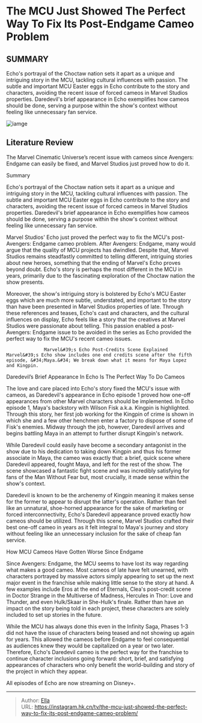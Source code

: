 # The MCU Just Showed The Perfect Way To Fix Its Post-Endgame Cameo Problem


## SUMMARY 



  Echo&#39;s portrayal of the Choctaw nation sets it apart as a unique and intriguing story in the MCU, tackling cultural influences with passion.   The subtle and important MCU Easter eggs in Echo contribute to the story and characters, avoiding the recent issue of forced cameos in Marvel Studios properties.   Daredevil&#39;s brief appearance in Echo exemplifies how cameos should be done, serving a purpose within the show&#39;s context without feeling like unnecessary fan service.  

![iamge](https://static1.srcdn.com/wordpress/wp-content/uploads/2024/01/daredevil-endgame-poster-hercules-thor-4.jpg)

## Literature Review
The Marvel Cinematic Universe’s recent issue with cameos since Avengers: Endgame can easily be fixed, and Marvel Studios just proved how to do it.





Summary

  Echo&#39;s portrayal of the Choctaw nation sets it apart as a unique and intriguing story in the MCU, tackling cultural influences with passion.   The subtle and important MCU Easter eggs in Echo contribute to the story and characters, avoiding the recent issue of forced cameos in Marvel Studios properties.   Daredevil&#39;s brief appearance in Echo exemplifies how cameos should be done, serving a purpose within the show&#39;s context without feeling like unnecessary fan service.  







Marvel Studios&#39; Echo just proved the perfect way to fix the MCU&#39;s post-Avengers: Endgame cameo problem. After Avengers: Endgame, many would argue that the quality of MCU projects has dwindled. Despite that, Marvel Studios remains steadfastly committed to telling different, intriguing stories about new heroes, something that the ending of Marvel&#39;s Echo proves beyond doubt. Echo&#39;s story is perhaps the most different in the MCU in years, primarily due to the fascinating exploration of the Choctaw nation the show presents.

Moreover, the show&#39;s intriguing story is bolstered by Echo&#39;s MCU Easter eggs which are much more subtle, understated, and important to the story than have been presented in Marvel Studios properties of late. Through these references and teases, Echo&#39;s cast and characters, and the cultural influences on display, Echo feels like a story that the creatives at Marvel Studios were passionate about telling. This passion enabled a post-Avengers: Endgame issue to be avoided in the series as Echo provided the perfect way to fix the MCU&#39;s recent cameo issues.




                  Marvel&#39;s Echo Post-Credits Scene Explained   Marvel&#39;s Echo show includes one end credits scene after the fifth episode, &#34;Maya.&#34; We break down what it means for Maya Lopez and Kingpin.    


 Daredevil’s Brief Appearance In Echo Is The Perfect Way To Do Cameos 
          

The love and care placed into Echo&#39;s story fixed the MCU&#39;s issue with cameos, as Daredevil&#39;s appearance in Echo episode 1 proved how one-off appearances from other Marvel characters should be implemented. In Echo episode 1, Maya&#39;s backstory with Wilson Fisk a.k.a. Kingpin is highlighted. Through this story, her first job working for the Kingpin of crime is shown in which she and a few other henchmen enter a factory to dispose of some of Fisk&#39;s enemies. Midway through the job, however, Daredevil arrives and begins battling Maya in an attempt to further disrupt Kingpin&#39;s network.




While Daredevil could easily have become a secondary antagonist in the show due to his dedication to taking down Kingpin and thus his former associate in Maya, the cameo was exactly that: a brief, quick scene where Daredevil appeared, fought Maya, and left for the rest of the show. The scene showcased a fantastic fight scene and was incredibly satisfying for fans of the Man Without Fear but, most crucially, it made sense within the show&#39;s context.

Daredevil is known to be the archenemy of Kingpin meaning it makes sense for the former to appear to disrupt the latter&#39;s operation. Rather than feel like an unnatural, shoe-horned appearance for the sake of marketing or forced interconnectivity, Echo&#39;s Daredevil appearance proved exactly how cameos should be utilized. Through this scene, Marvel Studios crafted their best one-off cameo in years as it felt integral to Maya&#39;s journey and story without feeling like an unnecessary inclusion for the sake of cheap fan service.



 How MCU Cameos Have Gotten Worse Since Endgame 
          




Since Avengers: Endgame, the MCU seems to have lost its way regarding what makes a good cameo. Most cameos of late have felt unearned, with characters portrayed by massive actors simply appearing to set up the next major event in the franchise while making little sense to the story at hand. A few examples include Eros at the end of Eternals, Clea&#39;s post-credit scene in Doctor Strange in the Multiverse of Madness, Hercules in Thor: Love and Thunder, and even Hulk/Skaar in She-Hulk&#39;s finale. Rather than have an impact on the story being told in each project, these characters are solely included to set up stories in the future.

While the MCU has always done this even in the Infinity Saga, Phases 1-3 did not have the issue of characters being teased and not showing up again for years. This allowed the cameos before Endgame to feel consequential as audiences knew they would be capitalized on a year or two later. Therefore, Echo&#39;s Daredevil cameo is the perfect way for the franchise to continue character inclusions going forward: short, brief, and satisfying appearances of characters who only benefit the world-building and story of the project in which they appear.




All episodes of Echo are now streaming on Disney&#43;.



---

> Author: [Ella](https://instagram.hk.cn/)  
> URL: https://instagram.hk.cn/tv/the-mcu-just-showed-the-perfect-way-to-fix-its-post-endgame-cameo-problem/  

